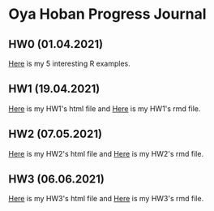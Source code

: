 # Oya Hoban Progress Journal

## HW0 (01.04.2021)
[Here](files/IE360_Spring21_Homework0.html) is my 5 interesting R examples.

## HW1 (19.04.2021)
[Here](files/HW1.html) is my HW1's html file and [Here](files/HW1.Rmd) is my HW1's rmd file.

## HW2 (07.05.2021)
[Here](files/HW2.html) is my HW2's html file and [Here](files/HW2.Rmd) is my HW2's rmd file.

## HW3 (06.06.2021)
[Here](files/HW4-Oya.html) is my HW3's html file and [Here](files/HW3-Oya.Rmd) is my HW3's rmd file.